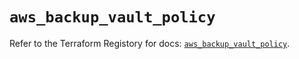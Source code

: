 # `aws_backup_vault_policy`

Refer to the Terraform Registory for docs: [`aws_backup_vault_policy`](https://registry.terraform.io/providers/hashicorp/aws/4.64.0/docs/resources/backup_vault_policy).

